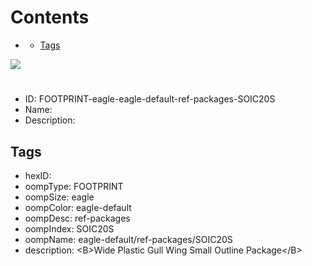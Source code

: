 



Contents
========

* [](#)
	* [Tags](#tags)
  
![][im]
# 

- ID: FOOTPRINT-eagle-eagle-default-ref-packages-SOIC20S
- Name: 
- Description: 

## Tags

- hexID: 
- oompType: FOOTPRINT
- oompSize: eagle
- oompColor: eagle-default
- oompDesc: ref-packages
- oompIndex: SOIC20S
- oompName: eagle-default/ref-packages/SOIC20S
- description: &lt;B&gt;Wide Plastic Gull Wing Small Outline Package&lt;/B&gt;



[im]: image.png

